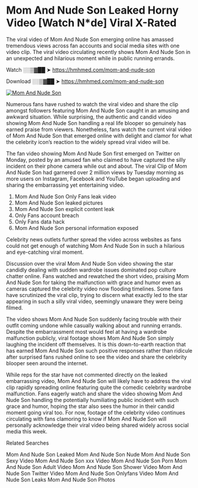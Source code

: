 ﻿# Mom And Nude Son Leaked Horny Video [Watch N*de] Viral X-Rated

The viral video of ﻿Mom And Nude Son emerging online has amassed tremendous views across fan accounts and social media sites with one video clip. The viral video circulating recently shows ﻿Mom And Nude Son in an unexpected and hilarious moment while in public running errands. 

Watch ░░▒▓██ ➤ https://hmhmed.com/mom-and-nude-son

Download ░░▒▓██ ➤ https://hmhmed.com/mom-and-nude-son

[![Mom And Nude Son](https://i.imgur.com/dJHk4Zq.gif)](https://hmhmed.com/mom-and-nude-son)

Numerous fans have rushed to watch the viral video and share the clip amongst followers featuring ﻿Mom And Nude Son caught in an amusing and awkward situation. While surprising, the authentic and candid video showing ﻿Mom And Nude Son handling a real life blooper so genuinely has earned praise from viewers. Nonetheless, fans watch the current viral video of ﻿Mom And Nude Son that emerged online with delight and clamor for what the celebrity icon’s reaction to the widely spread viral video will be.

The fan video showing ﻿Mom And Nude Son first emerged on Twitter on Monday, posted by an amused fan who claimed to have captured the silly incident on their phone camera while out and about. The viral Clip of ﻿Mom And Nude Son had garnered over 2 million views by Tuesday morning as more users on Instagram, Facebook and YouTube began uploading and sharing the embarrassing yet entertaining video. 

1. ﻿Mom And Nude Son Only Fans leak video
2. ﻿Mom And Nude Son leaked pictures
3. ﻿Mom And Nude Son explicit content leak
4. Only Fans account breach
5. Only Fans data hack
6. ﻿Mom And Nude Son personal information exposed

Celebrity news outlets further spread the video across websites as fans could not get enough of watching ﻿Mom And Nude Son in such a hilarious and eye-catching viral moment. 

Discussion over the viral ﻿Mom And Nude Son video showing the star candidly dealing with sudden wardrobe issues dominated pop culture chatter online. Fans watched and rewatched the short video, praising ﻿Mom And Nude Son for taking the malfunction with grace and humor even as cameras captured the celebrity video now flooding timelines. Some fans have scrutinized the viral clip, trying to discern what exactly led to the star appearing in such a silly viral video, seemingly unaware they were being filmed.

The video shows ﻿Mom And Nude Son suddenly facing trouble with their outfit coming undone while casually walking about and running errands. Despite the embarrassment most would feel at having a wardrobe malfunction publicly, viral footage shows ﻿Mom And Nude Son simply laughing the incident off themselves. It is this down-to-earth reaction that has earned ﻿Mom And Nude Son such positive responses rather than ridicule after surprised fans rushed online to see the video and share the celebrity blooper seen around the internet.  

While reps for the star have not commented directly on the leaked embarrassing video, ﻿Mom And Nude Son will likely have to address the viral clip rapidly spreading online featuring quite the comedic celebrity wardrobe malfunction. Fans eagerly watch and share the video showing ﻿Mom And Nude Son handling the potentially humiliating public incident with such grace and humor, hoping the star also sees the humor in their candid moment going viral too. For now, footage of the celebrity video continues circulating with fans clamoring to know if ﻿Mom And Nude Son will personally acknowledge their viral video being shared widely across social media this week.

Related Searches

﻿Mom And Nude Son Leaked
﻿Mom And Nude Son Nude
﻿Mom And Nude Son Sexy Video
﻿Mom And Nude Son xxx Video
﻿Mom And Nude Son Porn
﻿Mom And Nude Son Adult Video
﻿Mom And Nude Son Shower Video
﻿Mom And Nude Son Twitter Video
﻿Mom And Nude Son Onlyfans Video
﻿Mom And Nude Son Leaks
﻿Mom And Nude Son Photos